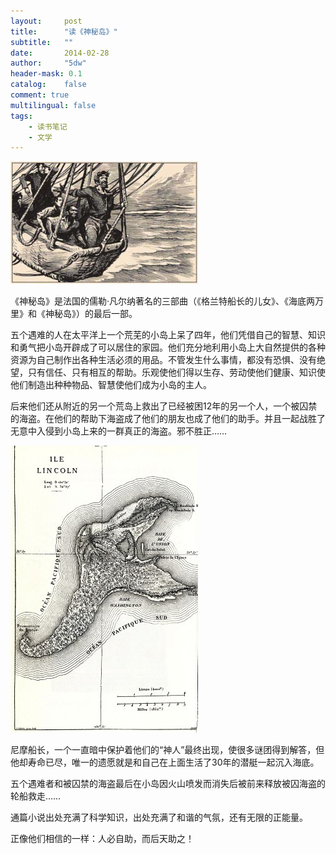```yaml
---
layout:     post
title:      "读《神秘岛》"
subtitle:   ""
date:       2014-02-28
author:     "5dw"
header-mask: 0.1
catalog:    false
comment: true
multilingual: false
tags:
    - 读书笔记
    - 文学
---
```


![](/img/posts/the-mysterious-island.png)

《神秘岛》是法国的儒勒·凡尔纳著名的三部曲（《格兰特船长的儿女》、《海底两万里》和《神秘岛》）的最后一部。

五个遇难的人在太平洋上一个荒芜的小岛上呆了四年，他们凭借自己的智慧、知识和勇气把小岛开辟成了可以居住的家园。他们充分地利用小岛上大自然提供的各种资源为自己制作出各种生活必须的用品。不管发生什么事情，都没有恐惧、没有绝望，只有信任、只有相互的帮助。乐观使他们得以生存、劳动使他们健康、知识使他们制造出种种物品、智慧使他们成为小岛的主人。

后来他们还从附近的另一个荒岛上救出了已经被困12年的另一个人，一个被囚禁的海盗。在他们的帮助下海盗成了他们的朋友也成了他们的助手。并且一起战胜了无意中入侵到小岛上来的一群真正的海盗。邪不胜正……

![林肯岛地图](/img/posts/map-of-the-mysterious-island.jpg)

尼摩船长，一个一直暗中保护着他们的“神人”最终出现，使很多谜团得到解答，但他却寿命已尽，唯一的遗愿就是和自己在上面生活了30年的潜艇一起沉入海底。

五个遇难者和被囚禁的海盗最后在小岛因火山喷发而消失后被前来释放被囚海盗的轮船救走……

通篇小说出处充满了科学知识，出处充满了和谐的气氛，还有无限的正能量。

正像他们相信的一样：人必自助，而后天助之！
